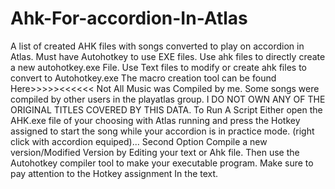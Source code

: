 # Ahk-For-accordion-In-Atlas
A list of created AHK files with songs converted to play on accordion in Atlas.
Must have Autohotkey to use EXE files.
Use ahk files to directly create a new autohotkey.exe File.
Use Text files to modify or create ahk files to convert to Autohotkey.exe
The macro creation tool can be found Here>>>>><<<<<<
Not All Music was Compiled by me. Some songs were compiled by other users in the playatlas group.
I DO NOT OWN ANY OF THE ORIGINAL TITLES COVERED BY THIS DATA.
To Run A Script Either open the AHK.exe file of your choosing with Atlas running and press the Hotkey assigned to start the song while your accordion is in practice mode. (right click with accordion equiped)...
Second Option Compile a new version/Modified Version by Editing your text or Ahk file. Then use the Autohotkey compiler tool to make your executable program. Make sure to pay attention to the Hotkey assignment In the text.
